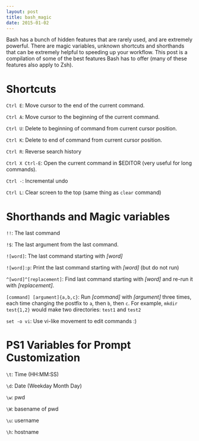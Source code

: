 ```yaml
---
layout: post
title: bash_magic
date: 2015-01-02
---
```


Bash has a bunch of hidden features that are rarely used, and are extremely powerful. There are magic variables, unknown shortcuts and shorthands that can be extremely helpful to speeding up your workflow. This post is a compilation of some of the best features Bash has to offer (many of these features also apply to Zsh).

# Shortcuts

`Ctrl E`: Move cursor to the end of the current command.

`Ctrl A`: Move cursor to the beginning of the current command.

`Ctrl U`: Delete to beginning of command from current cursor position.

`Ctrl K`: Delete to end of command from current cursor position.

`Ctrl R`: Reverse search history

`Ctrl X Ctrl-E`: Open the current command in $EDITOR (very useful for long commands).

`Ctrl -`: Incremental undo

`Ctrl L`: Clear screen to the top (same thing as `clear` command)

# Shorthands and Magic variables

`!!`: The last command

`!$`: The last argument from the last command.

`![word]`: The last command starting with *[word]*

`![word]:p`: Print the last command starting with *[word]* (but do not run)

`^[word]^[replacement]`: Find last command starting with *[word]* and re-run it with *[replacement]*.

`[command] [argument]{a,b,c}`: Run *[command]* with *[argument]* three times, each time changing the postfix to `a`, then `b`, then `c`. For example, `mkdir test{1,2}` would make two directories: `test1` and `test2`

`set -o vi`: Use vi-like movement to edit commands :)

# PS1 Variables for Prompt Customization

`\t`: Time (HH:MM:SS)

`\d`: Date (Weekday Month Day)

`\w`: pwd

`\W`: basename of pwd

`\u`: username

`\h`: hostname
